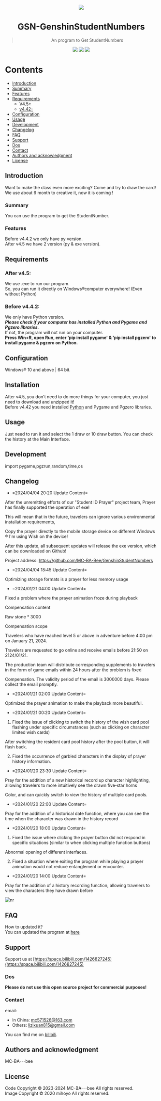 <p align="center">
  <img src="https://github.com/MC-BA-Bee/GSN-GenshinStudentNumbers/assets/130174773/c19ef2cf-de4a-45cb-9ab6-bfe44d40ffeb" />
</p>


<h1 align="center">
GSN-GenshinStudentNumbers
</h1>

> <p align="center"> An program to Get StudentNumbers </p>

<p align="center">
  <img src="https://img.shields.io/badge/Language-Python-blue" />
  <img src="https://img.shields.io/github/stars/MC-BA-bee/GSN-GenshinStudentNumbers.svg" />
  <img src="https://img.shields.io/github/forks/MC-BA-bee/GSN-GenshinStudentNumbers.svg" />
</p>

# Contents

- [Introduction](#introduction)
- [Summary](#summary)
- [Features](#features)
- [Requirements](#requirements)
	- [V4.5+](#after-v45)
	- [v4.42-](#before-v442)
- [Configuration](#configuration)
- [Usage](#Usage)
- [Development](#Development)
- [Changelog](#Changelog)
- [FAQ](#FAQ)
- [Support](#Support)
- [Dos](#Dos)
- [Contact](#Contact)
- [Authors and acknowledgment](#authors-and-acknowledgment)
- [License](#License)
## Introduction
Want to make the class even more exciting? Come and try to draw the card!  
We use about 6 month to creative it, now it is coming !  

### Summary
You can use the program to get the StudentNumber.

### Features
Before v4.4.2 we only have py version.  
After v4.5 we have 2 version (py & exe version).  

## Requirements
### After v4.5:
We use .exe to run our program.   
So, you can run it directly on Windows®computer everywhere! (Even without Python)

### Before v4.4.2:
We only have Python version.  
***Please check if your computer has installed Python and Pygame and Pgzero libraries.***   
If not, the program will not run on your computer.  
**Press Win+R, open Run, enter 'pip install pygame' & 'pip install pgzero' to install pygame & pgzero on Python.**

## Configuration
Windows® 10 and above | 64 bit.

## Installation
After v4.5, you don't need to do more things for your computer, you just need to download and unzipped it!  
Before v4.42 you need installed [Python](python.org) and Pygame and Pgzero libraries.

## Usage
Just need to run it and select the 1 draw or 10 draw button.
You can check the history at the Main Interface.

## Development
import pygame,pgzrun,random,time,os

## Changelog

- =2024/04/04 20:20 Update Content=

After the unremitting efforts of our "Student ID Prayer" project team, Prayer has finally supported the operation of exe!

This will mean that in the future, travelers can ignore various environmental installation requirements,

Copy the prayer directly to the mobile storage device on different Windows ® I'm using Wish on the device!

After this update, all subsequent updates will release the exe version, which can be downloaded on Github!

Project address: https://github.com/MC-BA-Bee/GenshinStudentNumbers



- =2024/04/04 18:45 Update Content=

Optimizing storage formats is a prayer for less memory usage



- =2024/01/21 04:00 Update Content=

Fixed a problem where the prayer animation froze during playback



Compensation content

Raw stone * 3000



Compensation scope

Travelers who have reached level 5 or above in adventure before 4:00 pm on January 21, 2024.

Travelers are requested to go online and receive emails before 21:50 on 2124/01/21.

The production team will distribute corresponding supplements to travelers in the form of game emails within 24 hours after the problem is fixed

Compensation. The validity period of the email is 3000000 days. Please collect the email promptly.



- =2024/01/21 02:00 Update Content=

Optimized the prayer animation to make the playback more beautiful.



- =2024/01/21 00:20 Update Content=

1. Fixed the issue of clicking to switch the history of the wish card pool flashing under specific circumstances (such as clicking on character limited wish cards)

After switching the resident card pool history after the pool button, it will flash back.

2. Fixed the occurrence of garbled characters in the display of prayer history information.



- =2024/01/20 23:30 Update Content=

Pray for the addition of a new historical record up character highlighting, allowing travelers to more intuitively see the drawn five-star horns

Color, and can quickly switch to view the history of multiple card pools.



- =2024/01/20 22:00 Update Content=

Pray for the addition of a historical date function, where you can see the time when the character was drawn in the history record



- =2024/01/20 18:00 Update Content=

1. Fixed the issue where clicking the prayer button did not respond in specific situations (similar to when clicking multiple function buttons)

Abnormal opening of different interfaces.

2. Fixed a situation where exiting the program while playing a prayer animation would not reduce entanglement or encounter.



- =2024/01/20 14:00 Update Content=

Pray for the addition of a history recording function, allowing travelers to view the characters they have drawn before

![nr](https://github.com/MC-BA-Bee/GSN-GenshinStudentNumbers/assets/130174773/a7b89589-6b20-4522-a6b6-7d73dd4f59c9)

## FAQ
How to updated it?  
You can updated the program at [here](https://github.com/MC-BA-Bee/GSN-GenshinStudentNumbers/releases)

## Support
Support us at [https://space.bilibili.com/1426827245](https://space.bilibili.com/1426827245)

### Dos
****Please do not use this open source project for commercial purposes!****

### Contact
email:  
- In China: mc571526@163.com  
- Others: lizixuan815@gmail.com

You can find me on [bilibili](https://space.bilibili.com/1426827245).

## Authors and acknowledgment
MC-BA---bee 

## License 
Code Copyright © 2023-2024 MC-BA---bee All rights reserved.  
Image Copyright © 2020 mihoyo All rights reserved.  
